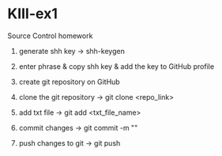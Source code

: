 # KIII-ex1
Source Control homework

1. generate shh key ->
shh-keygen

2. enter phrase & copy shh key & add the key to GitHub profile

3. create git repository on GitHub

4. clone the git repository ->
git clone <repo_link>

5. add txt file ->
git add <txt_file_name>

6. commit changes ->
git commit -m "<message>"

7. push changes to git ->
git push
